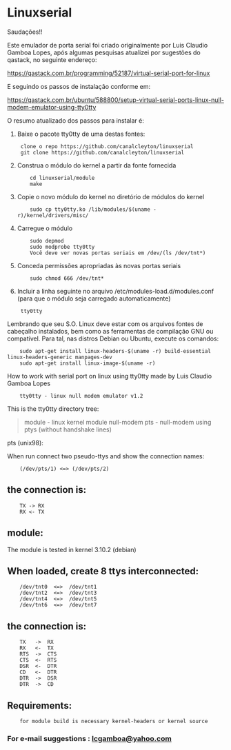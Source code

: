 # Linuxserial

Saudações!!

Este emulador de porta serial foi criado originalmente por Luis Claudio Gamboa Lopes,
após algumas pesquisas atualizei por sugestões do qastack, no seguinte endereço:

https://qastack.com.br/programming/52187/virtual-serial-port-for-linux

E seguindo os passos de instalação conforme em:

https://qastack.com.br/ubuntu/588800/setup-virtual-serial-ports-linux-null-modem-emulator-using-tty0tty

O resumo atualizado dos passos para instalar é:

1. Baixe o pacote tty0tty de uma destas fontes:

        clone o repo https://github.com/canalcleyton/linuxserial       
        git clone https://github.com/canalcleyton/linuxserial


2. Construa o módulo do kernel a partir da fonte fornecida

	```
        cd linuxserial/module      
        make
	``` 
       
3. Copie o novo módulo do kernel no diretório de módulos do kernel

	```
        sudo cp tty0tty.ko /lib/modules/$(uname -r)/kernel/drivers/misc/
	```
        
4. Carregue o módulo

	```
        sudo depmod
        sudo modprobe tty0tty
        Você deve ver novas portas seriais em /dev/(ls /dev/tnt*)
	```
	        
5. Conceda permissões apropriadas às novas portas seriais

	```
        sudo chmod 666 /dev/tnt*
	```

6. Incluir a linha seguinte no arquivo /etc/modules-load.d/modules.conf (para que o módulo seja carregado automaticamente)

        tty0tty

Lembrando que seu S.O. Linux deve estar com os arquivos fontes de cabeçalho instalados, bem como as ferramentas
de compilação GNU ou compatível. Para tal, nas distros Debian ou Ubuntu, execute os comandos:

        sudo apt-get install linux-headers-$(uname -r) build-essential linux-headers-generic manpages-dev
        sudo apt-get install linux-image-$(uname -r)
 	
How to work with serial port on linux using tty0tty made by Luis Claudio Gamboa Lopes


        tty0tty - linux null modem emulator v1.2 


This is the tty0tty directory tree:

  > module         - linux kernel module null-modem
  > pts		 - null-modem using ptys (without handshake lines)


pts (unix98): 

When run connect two pseudo-ttys and show the connection names:

        (/dev/pts/1) <=> (/dev/pts/2) 

## the connection is:
  
        TX -> RX
        RX <- TX

## module:

The module is tested in kernel 3.10.2 (debian) 

## When loaded, create 8 ttys interconnected:

        /dev/tnt0  <=>  /dev/tnt1 
        /dev/tnt2  <=>  /dev/tnt3 
        /dev/tnt4  <=>  /dev/tnt5 
        /dev/tnt6  <=>  /dev/tnt7 

## the connection is:
  
        TX   ->  RX
        RX   <-  TX
        RTS  ->  CTS
        CTS  <-  RTS
        DSR  <-  DTR
        CD   <-  DTR
        DTR  ->  DSR
        DTR  ->  CD
  

## Requirements:

        for module build is necessary kernel-headers or kernel source

### For e-mail suggestions :  lcgamboa@yahoo.com
